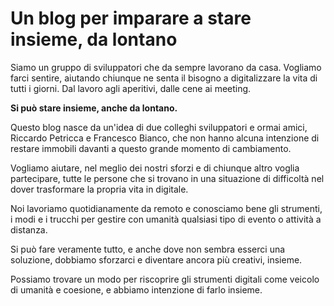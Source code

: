 # Un blog per imparare a stare insieme, da lontano

Siamo un gruppo di sviluppatori che da sempre lavorano da casa. Vogliamo farci sentire, aiutando chiunque ne senta il bisogno a digitalizzare la vita di tutti i giorni. Dal lavoro agli aperitivi, dalle cene ai meeting. 

**Si può stare insieme, anche da lontano.**

Questo blog nasce da un'idea di due colleghi sviluppatori e ormai amici, Riccardo Petricca e Francesco Bianco, che non hanno alcuna intenzione di restare immobili davanti a questo grande momento di cambiamento. 

Vogliamo aiutare, nel meglio dei nostri sforzi e di chiunque altro voglia partecipare, tutte le persone che si trovano in una situazione di difficoltà nel dover trasformare la propria vita in digitale. 

Noi lavoriamo quotidianamente da remoto e conosciamo bene gli strumenti, i modi e i trucchi per gestire con umanità qualsiasi tipo di evento o attività a distanza. 

Si può fare veramente tutto, e anche dove non sembra esserci una soluzione, dobbiamo sforzarci e diventare ancora più creativi, insieme. 

Possiamo trovare un modo per riscoprire gli strumenti digitali come veicolo di umanità e coesione, e abbiamo intenzione di farlo insieme. 

